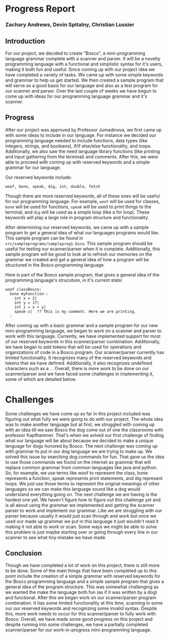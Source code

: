 # Progress Report

### Zachary Andrews, Devin Spitalny, Christian Lussier

## Introduction

For our project, we decided to create "Bosco", a mini-programming language grammar complete with a scanner and parser. It will be a novelty programming language with a  functional and simplistic syntax for it's users, making it both fun and useful. Since coming up with our project idea we have completed a variety of tasks. We came up with some simple keywords and grammar to help us get started. We then created a sample program that will serve as a good basis for our language and also as a test program for our scanner and parser. Over the last couple of weeks we have begun to come up with ideas for our programming language grammar and it's scanner.

## Progress

After our project was approved by Professor Jumadinova, we first came up with some ideas to include in our language. For instance we decided our programming language needed to include functions, data types (like integers, strings, and booleans), if/if else/else functionality, and loops. Additionally, we also saw the need language library functions (like printing and input gathering from the terminal) and comments. After this, we were able to proceed with coming up with reserved keywords and a simple grammar for our language.

Our reserved keywords include:
```
woof, bone, speak, dig, int, double, fetch
```

Though there are more reserved keywords, all of these ones will be useful for our programming language. For example, `woof` will be used for classes, `bone` will be used for functions, `speak` will be used to print things to the terminal, and `dig` will be used as a simple loop (like a for loop). These keywords will play a large role in program structure and functionality.

After determining our reserved keywords, we came up with a sample program to get a general idea of what our languages programs would like. This sample program can be found in `src/sampleprograms/sampleprog1.bsco`. This sample program should be useful for testing our scanner/parser when it is complete. Additionally, this sample program will be good to look at to refresh our memories on the grammar we created and get a general idea of how a program will be structured in the Bosco programming language.

Here is part of the Bosco sample program, that gives a general idea of the programming language's strucuture, in it's current state:
```
woof classBosco:
  bone myFunction-:
    int x = 2|
    int y = 17|
    int z = x + y|
    speak-z|  ?? This is my comment. Here we are printing.
  :
```

After coming up with a basic grammar and a sample program for our new mini-programming language, we began to work on a scanner and parser to work with this language. Currently, we have implemented support for most of our reserved keywords in this scanner/parser combination. Additionally, we have began to add tokens that will be used for operations and organizations of code in a Bosco program. Our scanner/parser currently has limited functionality. It recognizes many of the reserved keywords and tokens that we have defined. Additionally, it also recognizes undefined characters such as a `.`. Overall, there is more work to be done on our scanner/parser and we have faced some challenges in implementing it, some of which are detailed below.

# Challenges

Some challenges we have come up so far in this project included was figuring out what fully we were going to do with our project. The whole idea was to make another language but at first, we struggled with coming up with an idea till we saw Bosco the dog come out of one the classrooms with professor Kapfhammer. That's when we solved our first challenge of finding what our language will be about because we decided to make a unique language for dogs honored by Bosco. The next challenge was coming up with grammar to put in our dog language we are trying to make up. We solved this issue by searching dog commands for fun. That gave us the idea to use those commands we found on the internet as grammar that will replace common grammar from common languages like java and python. So, for example, we use terms like woof to represent the class, bone represents a function, speak represents print statements, and dig represent loops. We just use those terms to represent the original meanings of other languages so we can make this language sound like a dog would understand everything going on. The next challenge we are having is the hardest one yet. We haven't figure how to figure out this challenge yet and is all about using the grammar we implemented and getting the scanner parser to work and implement our grammar. Like we are struggling with our parser because usually it would just scan through and work but once we used our made up grammar we put in this language it just wouldn't read it making it not able to work or scan. Some ways we might be able to solve this problem is just maybe starting over or going through every line in our scanner to see what tiny mistake we have made.

## Conclusion

Though we have completed a lot of work on this project, there is still more to be done. Some of the main things that have been completed up to this point include the creation of a simple grammar with reserved keywords for the Bosco programming language and a simple sample program that gives a general idea of the program structure. This was somewhat challenging as we wanted the make the language both fun (as if it was written by a dog) and functional. After this we began work on our scanner/parser program combination. It has some limited functionality at this time, scanning in some our our reserved keywords and recognizing some invalid syntax. Despite this, more work needs to occur for this scanner/parser to fully work with Bosco. Overall, we have made some good progress on this project and despite running into some challenges, we have a partially completed scanner/parser for our work-in-progress mini-programming language.

